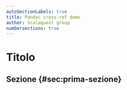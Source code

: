 ```yaml
---
autoSectionLabels: true
title: Pandoc cross-ref demo
author: Scalaquest group
numbersections: true
---
```

# Titolo

## Sezione    {#sec:prima-sezione}